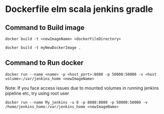 # Dockerfile elm scala jenkins gradle

## Command to Build image
`docker build -t <newImageName> <dockerFileDirectory>`

`docker build -t myNewDockerImage .`

## Command to Run docker

`docker run --name <name> -p <host_port>:8080 -p 50000:50000 -v <host volume>:/var/jenkins_home <newImageName>`

Note: If you face access issues due to mounted volumes in running jenkins pipeline etc, try using root user

`docker run --name My_jenkins -u 0 -p 8080:8080 -p 50000:50000 -v /home/jenkins_home:/var/jenkins_home <newImageName>`
